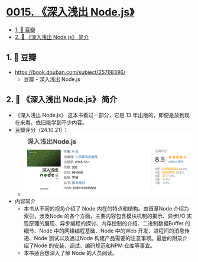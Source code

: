 # [0015. 《深入浅出 Node.js》](https://github.com/Tdahuyou/nodejs/tree/main/0015.%20%E3%80%8A%E6%B7%B1%E5%85%A5%E6%B5%85%E5%87%BA%20Node.js%E3%80%8B)

<!-- region:toc -->
- [1. 🔗 豆瓣](#1--豆瓣)
- [2. 📒 《深入浅出 Node.js》 简介](#2--深入浅出-nodejs-简介)
<!-- endregion:toc -->

## 1. 🔗 豆瓣

- https://book.douban.com/subject/25768396/
  - 豆瓣 - 深入浅出 Node.js

## 2. 📒 《深入浅出 Node.js》 简介

- 《深入浅出 Node.js》 这本书看过一部分，它是 13 年出版的，即便是放到现在来看，依旧能学到不少内容。
- 豆瓣评分（24.10.21）：
  - ![](md-imgs/2024-10-21-02-35-32.png)
- 内容简介
  - 本书从不同的视角介绍了 Node 内在的特点和结构。由首章Node 介绍为索引，涉及Node 的各个方面，主要内容包含模块机制的揭示、异步I/O 实现原理的展现、异步编程的探讨、内存控制的介绍、二进制数据Buffer 的细节、Node 中的网络编程基础、Node 中的Web 开发、进程间的消息传递、Node 测试以及通过Node 构建产品需要的注意事项。最后的附录介绍了Node 的安装、调试、编码规范和NPM 仓库等事宜。
  - 本书适合想深入了解 Node 的人员阅读。



